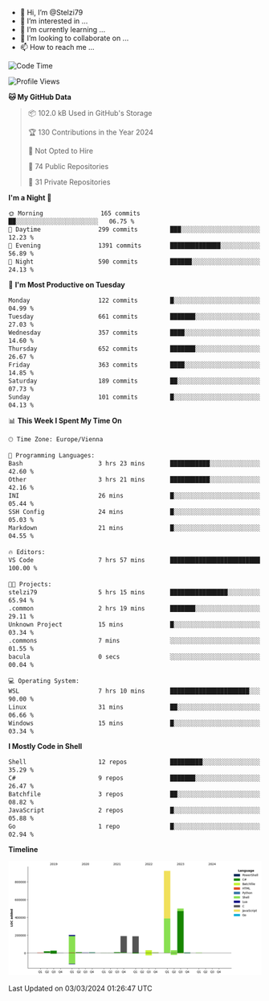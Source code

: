 - 👋 Hi, I’m @Stelzi79
- 👀 I’m interested in ...
- 🌱 I’m currently learning ...
- 💞️ I’m looking to collaborate on ...
- 📫 How to reach me ...

<!--START_SECTION:waka-->
![Code Time](http://img.shields.io/badge/Code%20Time-950%20hrs%2041%20mins-blue)

![Profile Views](http://img.shields.io/badge/Profile%20Views-0-blue)

**🐱 My GitHub Data** 

> 📦 102.0 kB Used in GitHub's Storage 
 > 
> 🏆 130 Contributions in the Year 2024
 > 
> 🚫 Not Opted to Hire
 > 
> 📜 74 Public Repositories 
 > 
> 🔑 31 Private Repositories 
 > 
**I'm a Night 🦉** 

```text
🌞 Morning                165 commits         ██░░░░░░░░░░░░░░░░░░░░░░░   06.75 % 
🌆 Daytime                299 commits         ███░░░░░░░░░░░░░░░░░░░░░░   12.23 % 
🌃 Evening                1391 commits        ██████████████░░░░░░░░░░░   56.89 % 
🌙 Night                  590 commits         ██████░░░░░░░░░░░░░░░░░░░   24.13 % 
```
📅 **I'm Most Productive on Tuesday** 

```text
Monday                   122 commits         █░░░░░░░░░░░░░░░░░░░░░░░░   04.99 % 
Tuesday                  661 commits         ███████░░░░░░░░░░░░░░░░░░   27.03 % 
Wednesday                357 commits         ████░░░░░░░░░░░░░░░░░░░░░   14.60 % 
Thursday                 652 commits         ███████░░░░░░░░░░░░░░░░░░   26.67 % 
Friday                   363 commits         ████░░░░░░░░░░░░░░░░░░░░░   14.85 % 
Saturday                 189 commits         ██░░░░░░░░░░░░░░░░░░░░░░░   07.73 % 
Sunday                   101 commits         █░░░░░░░░░░░░░░░░░░░░░░░░   04.13 % 
```


📊 **This Week I Spent My Time On** 

```text
🕑︎ Time Zone: Europe/Vienna

💬 Programming Languages: 
Bash                     3 hrs 23 mins       ███████████░░░░░░░░░░░░░░   42.60 % 
Other                    3 hrs 21 mins       ███████████░░░░░░░░░░░░░░   42.16 % 
INI                      26 mins             █░░░░░░░░░░░░░░░░░░░░░░░░   05.44 % 
SSH Config               24 mins             █░░░░░░░░░░░░░░░░░░░░░░░░   05.03 % 
Markdown                 21 mins             █░░░░░░░░░░░░░░░░░░░░░░░░   04.55 % 

🔥 Editors: 
VS Code                  7 hrs 57 mins       █████████████████████████   100.00 % 

🐱‍💻 Projects: 
stelzi79                 5 hrs 15 mins       ████████████████░░░░░░░░░   65.94 % 
.common                  2 hrs 19 mins       ███████░░░░░░░░░░░░░░░░░░   29.11 % 
Unknown Project          15 mins             █░░░░░░░░░░░░░░░░░░░░░░░░   03.34 % 
.commons                 7 mins              ░░░░░░░░░░░░░░░░░░░░░░░░░   01.55 % 
bacula                   0 secs              ░░░░░░░░░░░░░░░░░░░░░░░░░   00.04 % 

💻 Operating System: 
WSL                      7 hrs 10 mins       ██████████████████████░░░   90.00 % 
Linux                    31 mins             ██░░░░░░░░░░░░░░░░░░░░░░░   06.66 % 
Windows                  15 mins             █░░░░░░░░░░░░░░░░░░░░░░░░   03.34 % 
```

**I Mostly Code in Shell** 

```text
Shell                    12 repos            █████████░░░░░░░░░░░░░░░░   35.29 % 
C#                       9 repos             ███████░░░░░░░░░░░░░░░░░░   26.47 % 
Batchfile                3 repos             ██░░░░░░░░░░░░░░░░░░░░░░░   08.82 % 
JavaScript               2 repos             █░░░░░░░░░░░░░░░░░░░░░░░░   05.88 % 
Go                       1 repo              █░░░░░░░░░░░░░░░░░░░░░░░░   02.94 % 
```



**Timeline**

![Lines of Code chart](https://raw.githubusercontent.com/Stelzi79/Stelzi79/main/assets/bar_graph.png)


 Last Updated on 03/03/2024 01:26:47 UTC
<!--END_SECTION:waka-->

<!---
Stelzi79/Stelzi79 is a ✨ special ✨ repository because its `README.md` (this file) appears on your GitHub profile.
You can click the Preview link to take a look at your changes.
--->
